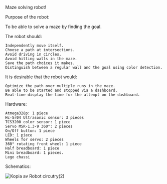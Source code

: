 Maze solving robot!

Purpose of the robot:

To be able to solve a maze by finding the goal.

The robot should:

    Independently move itself.
    Choose a path at intersections.
    Avoid driving in circles.
    Avoid hitting walls in the maze.
    Save the path choices it makes.
    Distinguish between a regular wall and the goal using color detection.

It is desirable that the robot would:

    Optimize the path over multiple runs in the maze.
    Be able to be started and stopped via a dashboard.
    Real-time display the time for the attempt on the dashboard.

Hardware:

    Atmega328p: 1 piece
    Hc-Sr04 Ultrasonic sensor: 3 pieces
    TCS3200 color sensor: 1 piece
    Servo MSR-1.3-9 360°: 2 pieces
    On/Off button: 1 piece
    LED: 1 piece
    Wheels for servo: 2 pieces
    360° rotating front wheel: 1 piece
    Half breadboard: 1 piece
    Mini breadboard: 1 pieces.
    Lego chassi

Schematics:


  ![Kopia av Robot circutry(2)](https://github.com/Zachral/mazeSolvingRobot/assets/101337887/5ec4e589-305e-4d2f-aa22-b92f6a87813f)

